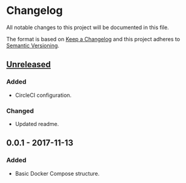 # Changelog
All notable changes to this project will be documented in this file.

The format is based on [Keep a Changelog](http://keepachangelog.com/en/1.0.0/)
and this project adheres to [Semantic Versioning](http://semver.org/spec/v2.0.0.html).

## [Unreleased]
### Added
- CircleCI configuration.

### Changed
- Updated readme.

## 0.0.1 - 2017-11-13
### Added
- Basic Docker Compose structure.

[Unreleased]: https://github.com/bchrobot/metagenscope-main/compare/v0.0.1...HEAD
